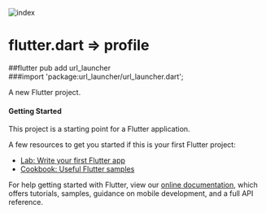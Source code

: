 ![index](https://user-images.githubusercontent.com/92072534/138464857-19d6cb96-8e35-47cf-a6ca-f43038c5c411.jpeg)
# flutter.dart => profile
##flutter pub add url_launcher<br />
###import 'package:url_launcher/url_launcher.dart';

A new Flutter project.

#### Getting Started

This project is a starting point for a Flutter application.

A few resources to get you started if this is your first Flutter project:

- [Lab: Write your first Flutter app](https://flutter.dev/docs/get-started/codelab)
- [Cookbook: Useful Flutter samples](https://flutter.dev/docs/cookbook)

For help getting started with Flutter, view our
[online documentation](https://flutter.dev/docs), which offers tutorials,
samples, guidance on mobile development, and a full API reference.

